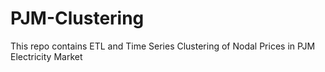 # PJM-Clustering
This repo contains ETL and Time Series Clustering of Nodal Prices in PJM Electricity Market
